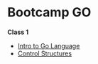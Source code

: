 # Bootcamp GO
<strong>Class 1</strong>
<ul>
  <li><a href="https://github.com/JuanDRojasC/Bootcamp-GO/tree/master/C1-GoBases-TM">Intro to Go Language</a></li>
  <li><a href="https://github.com/JuanDRojasC/Bootcamp-GO/tree/master/C1-GoBases-TT">Control Structures</a></li>
</ul>

